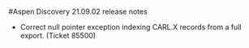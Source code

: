 #Aspen Discovery 21.09.02 release notes
- Correct null pointer exception indexing CARL.X records from a full export. (Ticket 85500)
